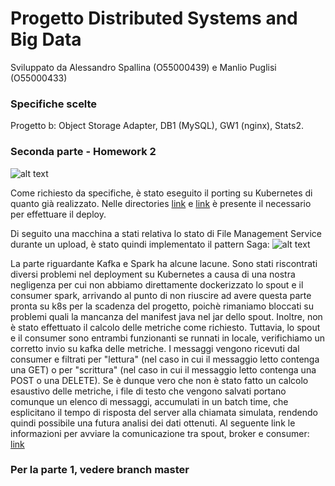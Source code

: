 # Progetto Distributed Systems and Big Data
Sviluppato da Alessandro Spallina (O55000439) e Manlio Puglisi (O55000433)

### Specifiche scelte
Progetto b: Object Storage Adapter, DB1 (MySQL), GW1 (nginx), Stats2.

### Seconda parte - Homework 2

![alt text](https://raw.githubusercontent.com/PManlio/ObjectStorageAdapter/master/readmeimg/osa-homework2.png?token=AHHOYZ3Z5XZFK5DFURYZUCC6HSIGA)

Come richiesto da specifiche, è stato eseguito il porting su Kubernetes di quanto già realizzato. 
Nelle directories [link](https://github.com/PManlio/ObjectStorageAdapter/tree/pt2/sources/0_deploy/k8s/production-nginx) e [link](https://github.com/PManlio/ObjectStorageAdapter/tree/pt2/sources/0_deploy/k8s/development-nginx) è presente il necessario per effettuare il deploy.

Di seguito una macchina a stati relativa lo stato di File Management Service durante un upload, è stato quindi implementato il pattern Saga:
![alt text](https://raw.githubusercontent.com/PManlio/ObjectStorageAdapter/master/readmeimg/osa-homework2-saga.png?token=AHHOYZ6H7ICHD7UFYOTNSY26HSI6M)

La parte riguardante Kafka e Spark ha alcune lacune.
Sono stati riscontrati diversi problemi nel deployment su Kubernetes a causa di una nostra negligenza per cui non abbiamo direttamente dockerizzato lo spout e il consumer spark, arrivando al punto di non riuscire ad avere questa parte pronta su k8s per la scadenza del progetto, poichè rimaniamo bloccati su problemi quali la mancanza del manifest java nel jar dello spout.
Inoltre, non è stato effettuato il calcolo delle metriche come richiesto.
Tuttavia, lo spout e il consumer sono entrambi funzionanti se runnati in locale, verifichiamo un corretto invio su kafka delle metriche.
I messaggi vengono ricevuti dal consumer e filtrati per "lettura" (nel caso in cui il messaggio letto contenga una GET) o per "scrittura" (nel caso in cui il messaggio letto contenga una POST o una DELETE).
Se è dunque vero che non è stato fatto un calcolo esaustivo delle metriche, i file di testo che vengono salvati portano comunque un elenco di messaggi, accumulati in un batch time, che esplicitano il tempo di risposta del server alla chiamata simulata, rendendo quindi possibile una futura analisi dei dati ottenuti.
Al seguente link le informazioni per avviare la comunicazione tra spout, broker e consumer: [link](https://github.com/PManlio/ObjectStorageAdapter/tree/pt2/sources/kafka-spark)

### Per la parte 1, vedere branch master
